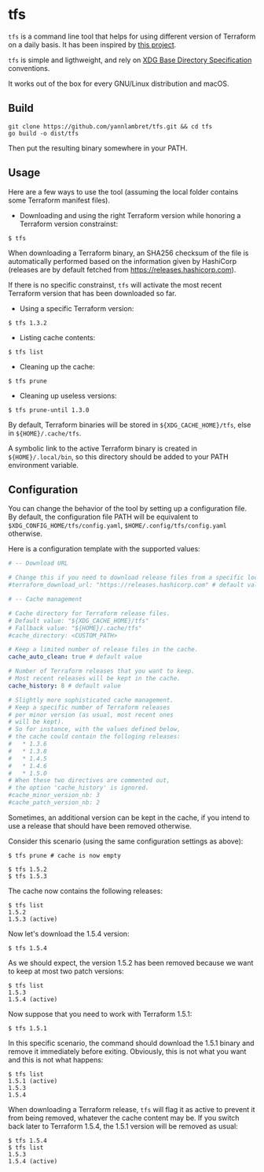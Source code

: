 # tfs

`tfs` is a command line tool that helps for using different version of Terraform
on a daily basis. It has been inspired by [this project](https://github.com/warrensbox/terraform-switcher).

`tfs` is simple and ligthweight, and rely on [XDG Base Directory Specification](https://specifications.freedesktop.org/basedir-spec/basedir-spec-latest.html)
conventions.

It works out of the box for every GNU/Linux distribution and macOS.

## Build

```text
git clone https://github.com/yannlambret/tfs.git && cd tfs
go build -o dist/tfs
```

Then put the resulting binary somewhere in your PATH.

## Usage

Here are a few ways to use the tool (assuming the local folder contains some
Terraform manifest files).

* Downloading and using the right Terraform version while honoring a Terraform
version constrainst:

```
$ tfs
```

When downloading a Terraform binary, an SHA256 checksum of the file is
automatically performed based on the information given by HashiCorp
(releases are by default fetched from https://releases.hashicorp.com).

If there is no specific constrainst, `tfs` will activate the most recent
Terraform version that has been downloaded so far.

* Using a specific Terraform version:

```
$ tfs 1.3.2
```

* Listing cache contents:

```
$ tfs list
```

* Cleaning up the cache:

```
$ tfs prune
```

* Cleaning up useless versions:

```
$ tfs prune-until 1.3.0
```

By default, Terraform binaries will be stored in `${XDG_CACHE_HOME}/tfs`, else in
`${HOME}/.cache/tfs`.

A symbolic link to the active Terraform binary is created in `${HOME}/.local/bin`,
so this directory should be added to your PATH environment variable.

## Configuration

You can change the behavior of the tool by setting up a configuration file.
By default, the configuration file PATH will be equivalent to
`$XDG_CONFIG_HOME/tfs/config.yaml`, `$HOME/.config/tfs/config.yaml` otherwise.

Here is a configuration template with the supported values:

```yaml
# -- Download URL

# Change this if you need to download release files from a specific location.
#terraform_download_url: "https://releases.hashicorp.com" # default value

# -- Cache management

# Cache directory for Terraform release files.
# Default value: "${XDG_CACHE_HOME}/tfs"
# Fallback value: "${HOME}/.cache/tfs"
#cache_directory: <CUSTOM_PATH>

# Keep a limited number of release files in the cache.
cache_auto_clean: true # default value

# Number of Terraform releases that you want to keep.
# Most recent releases will be kept in the cache.
cache_history: 8 # default value

# Slightly more sophisticated cache management.
# Keep a specific number of Terraform releases
# per minor version (as usual, most recent ones
# will be kept).
# So for instance, with the values defined below,
# the cache could contain the folloging releases:
#   * 1.3.6
#   * 1.3.8
#   * 1.4.5
#   * 1.4.6
#   * 1.5.0
# When these two directives are commented out,
# the option 'cache_history' is ignored.
#cache_minor_version_nb: 3
#cache_patch_version_nb: 2
```

Sometimes, an additional version can be kept in the cache, if you intend to use
a release that should have been removed otherwise.

Consider this scenario (using the same configuration settings as above):

```
$ tfs prune # cache is now empty
```

```
$ tfs 1.5.2
$ tfs 1.5.3
```

The cache now contains the following releases:

```
$ tfs list
1.5.2
1.5.3 (active)
```

Now let's download the 1.5.4 version:

```
$ tfs 1.5.4
```

As we should expect, the version 1.5.2 has been removed because we want to keep
at most two patch versions:

```
$ tfs list
1.5.3
1.5.4 (active)
```

Now suppose that you need to work with Terraform 1.5.1:

```
$ tfs 1.5.1
```

In this specific scenario, the command should download the 1.5.1 binary and
remove it immediately before exiting. Obviously, this is not what you want
and this is not what happens:

```
$ tfs list
1.5.1 (active)
1.5.3
1.5.4
```

When downloading a Terraform release, `tfs` will flag it as active to prevent
it from being removed, whatever the cache content may be. If you switch back
later to Terraform 1.5.4, the 1.5.1 version will be removed as usual:

```
$ tfs 1.5.4
$ tfs list
1.5.3
1.5.4 (active)
```